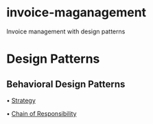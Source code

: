 # invoice-maganagement
 Invoice management with design patterns

# Design Patterns

## Behavioral Design Patterns
• [Strategy](https://refactoring.guru/design-patterns/strategy)

• [Chain of Responsibility](https://refactoring.guru/design-patterns/chain-of-responsibility)